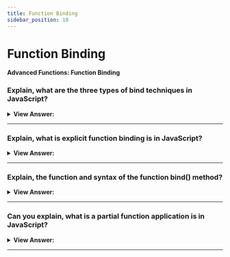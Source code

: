 ```yaml
---
title: Function Binding
sidebar_position: 10
---
```


# Function Binding

**Advanced Functions: Function Binding**

<head>
  <title>Function Binding - JavaScript Interview Questions & Answers</title>
  <meta charSet="utf-8" />
</head>

### Explain, what are the three types of bind techniques in JavaScript?

<details>
  <summary><strong>View Answer:</strong></summary>
  <div>
  <div><strong>Interview Response:</strong> In JavaScript, there are three types of binding techniques including Window, Implicit, and Explicit function binding.
</div>
  </div>
</details>

---

### Explain, what is explicit function binding is in JavaScript?

<details>
  <summary><strong>View Answer:</strong></summary>
  <div>
  <div><strong>Interview Response:</strong> In JavaScript, there are three types of binding techniques including Window, Implicit, and Explicit function binding. Explicit binding forces a function call to bind to a particular context object, by using either call, apply, or bind. These are predefined JavaScript methods inherited by all function through the function prototype. Functions provide a built-in method bind that allows us to fix “this”. Binding is perfect solution for sealing the context to the proper object and not losing “this”.
</div><br />
  <div><strong className="codeExample">Code Example:</strong><br /><br />

  <div></div>

```js
let user = {
  firstName: 'John',
};

function func() {
  console.log(this.firstName);
}

let funcUser = func.bind(user);
funcUser(); // John
```

  </div>
  </div>
</details>

---

### Explain, the function and syntax of the function bind() method?

<details>
  <summary><strong>View Answer:</strong></summary>
  <div>
  <div><strong>Interview Response:</strong> The bind method creates a new function that, when called, has its “this” keyword set to the provided value, with a given sequence of arguments preceding any provided when the new function is called. Bind returns a new function that can be invoked later in the code, while maintaining the desired context binding.
</div><br />
  <div><strong className="codeExample">Code Example:</strong><br /><br />

<strong>Syntax: </strong> let boundFunc = func.bind(thisArg[, arg1[, arg2[, ...argN]]]);<br /><br />

  <div></div>

```js
const module = {
  x: 42,
  getX: function () {
    return this.x;
  },
};

const unboundGetX = module.getX;
console.log(unboundGetX()); // The function gets invoked at the global scope
// expected output: undefined

const boundGetX = unboundGetX.bind(module);
console.log(boundGetX());
// expected output: 42
```

:::note
This is useful for passing functions into other functions, like setTimeout(), which will invoke it later and won’t necessarily bind the invoked function to the correct object without being coerced. The first parameter is the context object and all other parameters are individually listed, like with the call method.
:::

  </div>
  </div>
</details>

---

### Can you explain, what is a partial function application is in JavaScript?

<details>
  <summary><strong>View Answer:</strong></summary>
  <div>
  <div><strong>Interview Response:</strong> A partial function application in JavaScript, refers to the process of fixing several arguments to a function, and in the process producing another function of smaller arity.
</div><br />
  <div><strong className="codeExample">Code Example:</strong><br /><br />

  <div></div>

```js
function mul(a, b) {
  return a * b;
}

let triple = mul.bind(null, 3);

alert(triple(3)); // = mul(3, 3) = 9
alert(triple(4)); // = mul(3, 4) = 12
alert(triple(5)); // = mul(3, 5) = 15
```

  </div>
  </div>
</details>

---
